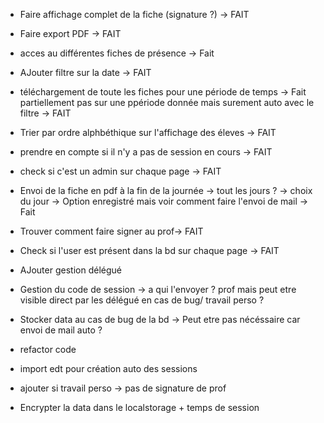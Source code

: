 - Faire affichage complet de la fiche (signature ?) -> FAIT
- Faire export PDF -> FAIT
- acces au différentes fiches de présence -> Fait
- AJouter filtre sur la date -> FAIT
- téléchargement de toute les fiches pour une période de temps -> Fait partiellement pas sur une ppériode donnée mais surement auto avec le filtre -> FAIT
- Trier par ordre alphbéthique sur l'affichage des éleves -> FAIT
- prendre en compte si il n'y a pas de session en cours -> FAIT
- check si c'est un admin sur chaque page -> FAIT
- Envoi de la fiche en pdf à la fin de la journée -> tout les jours ? -> choix du jour -> Option enregistré mais voir comment faire l'envoi de mail -> Fait
- Trouver comment faire signer au prof-> FAIT
- Check si l'user est présent dans la bd sur chaque page -> FAIT

- AJouter gestion délégué
- Gestion du code de session -> a qui l'envoyer ? prof mais peut etre visible direct par les délégué en cas de bug/ travail perso ? 
- Stocker data au cas de bug de la bd -> Peut etre pas nécéssaire car envoi de mail auto ?
- refactor code 
- import edt pour création auto des sessions
- ajouter si travail perso -> pas de signature de prof
- Encrypter la data dans le localstorage + temps de session
